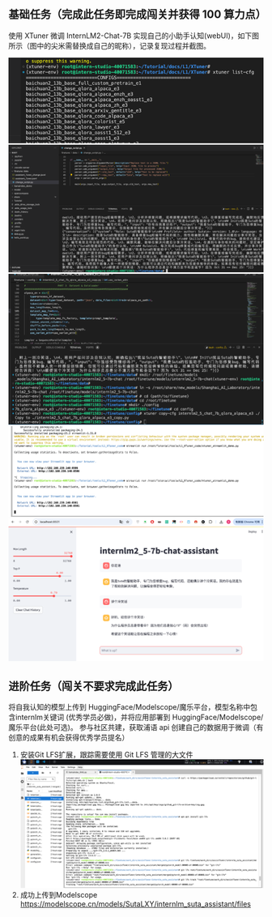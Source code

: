 ## 基础任务（完成此任务即完成闯关并获得 100 算力点）
使用 XTuner 微调 InternLM2-Chat-7B 实现自己的小助手认知(webUI)，如下图所示（图中的尖米需替换成自己的昵称），记录复现过程并截图。

![img_1.png](img_1.png)
![img.png](img.png)
![img_2.png](img_2.png)
![端口号被占用.png](img_3.png)
![webui_hi.png](img_4.png)

## 进阶任务（闯关不要求完成此任务）
将自我认知的模型上传到 HuggingFace/Modelscope/魔乐平台，模型名称中包含internlm关键词 (优秀学员必做)，并将应用部署到 HuggingFace/Modelscope/魔乐平台(此处可选)。
参与社区共建，获取浦语 api 创建自己的数据用于微调（有创意的成果有机会获得优秀学员提名）
1. 安装Git LFS扩展，跟踪需要使用 Git LFS 管理的大文件
![img_5.png](img_5.png)
2. 成功上传到Modelscope
https://modelscope.cn/models/SutaLXY/internlm_suta_assistant/files  
